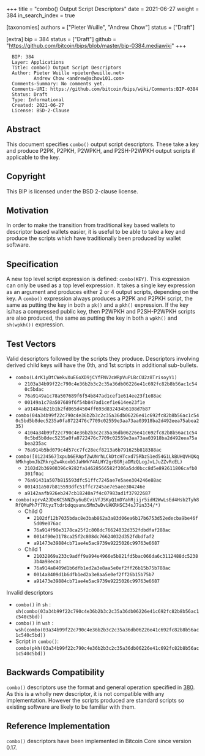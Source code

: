 +++
title = "combo() Output Script Descriptors"
date = 2021-06-27
weight = 384
in_search_index = true

[taxonomies]
authors = ["Pieter Wuille", "Andrew Chow"]
status = ["Draft"]

[extra]
bip = 384
status = ["Draft"]
github = "https://github.com/bitcoin/bips/blob/master/bip-0384.mediawiki"
+++

      BIP: 384
      Layer: Applications
      Title: combo() Output Script Descriptors
      Author: Pieter Wuille <pieter@wuille.net>
              Andrew Chow <andrew@achow101.com>
      Comments-Summary: No comments yet.
      Comments-URI: https://github.com/bitcoin/bips/wiki/Comments:BIP-0384
      Status: Draft
      Type: Informational
      Created: 2021-06-27
      License: BSD-2-Clause

## Abstract

This document specifies `combo()` output script descriptors. These take
a key and produce P2PK, P2PKH, P2WPKH, and P2SH-P2WPKH output scripts if
applicable to the key.

## Copyright

This BIP is licensed under the BSD 2-clause license.

## Motivation

In order to make the transition from traditional key based wallets to
descriptor based wallets easier, it is useful to be able to take a key
and produce the scripts which have traditionally been produced by wallet
software.

## Specification

A new top level script expression is defined: `combo(KEY)`. This
expression can only be used as a top level expression. It takes a single
key expression as an argument and produces either 2 or 4 output scripts,
depending on the key. A `combo()` expression always produces a P2PK and
P2PKH script, the same as putting the key in both a `pk()` and a `pkh()`
expression. If the key is/has a compressed public key, then P2WPKH and
P2SH-P2WPKH scripts are also produced, the same as putting the key in
both a `wpkh()` and `sh(wpkh())` expression.

## Test Vectors

Valid descriptors followed by the scripts they produce. Descriptors
involving derived child keys will have the 0th, and 1st scripts in
additional sub-bullets.

- `combo(L4rK1yDtCWekvXuE6oXD9jCYfFNV2cWRpVuPLBcCU2z8TrisoyY1)`
  - `2103a34b99f22c790c4e36b2b3c2c35a36db06226e41c692fc82b8b56ac1c540c5bdac`
  - `76a9149a1c78a507689f6f54b847ad1cef1e614ee23f1e88ac`
  - `00149a1c78a507689f6f54b847ad1cef1e614ee23f1e`
  - `a91484ab21b1b2fd065d4504ff693d832434b6108d7b87`
- `combo(04a34b99f22c790c4e36b2b3c2c35a36db06226e41c692fc82b8b56ac1c540c5bd5b8dec5235a0fa8722476c7709c02559e3aa73aa03918ba2d492eea75abea235)`
  - `4104a34b99f22c790c4e36b2b3c2c35a36db06226e41c692fc82b8b56ac1c540c5bd5b8dec5235a0fa8722476c7709c02559e3aa73aa03918ba2d492eea75abea235ac`
  - `76a914b5bd079c4d57cc7fc28ecf8213a6b791625b818388ac`
- `combo([01234567]xpub6ERApfZwUNrhLCkDtcHTcxd75RbzS1ed54G1LkBUHQVHQKqhMkhgbmJbZRkrgZw4koxb5JaHWkY4ALHY2grBGRjaDMzQLcgJvLJuZZvRcEL)`
  - `2102d2b36900396c9282fa14628566582f206a5dd0bcc8d5e892611806cafb0301f0ac`
  - `76a91431a507b815593dfc51ffc7245ae7e5aee304246e88ac`
  - `001431a507b815593dfc51ffc7245ae7e5aee304246e`
  - `a9142aafb926eb247cb18240a7f4c07983ad1f37922687`
- `combo(xprvA2JDeKCSNNZky6uBCviVfJSKyQ1mDYahRjijr5idH2WwLsEd4Hsb2Tyh8RfQMuPh7f7RtyzTtdrbdqqsunu5Mm3wDvUAKRHSC34sJ7in334/*)`
  - Child 0
    - `2102df12b7035bdac8e3bab862a3a83d06ea6b17b6753d52edecba9be46f5d09e076ac`
    - `76a914f90e3178ca25f2c808dc76624032d352fdbdfaf288ac`
    - `0014f90e3178ca25f2c808dc76624032d352fdbdfaf2`
    - `a91473e39884cb71ae4e5ac9739e9225026c99763e6687`
  - Child 1
    - `21032869a233c9adff9a994e4966e5b821fd5bac066da6c3112488dc52383b4a98ecac`
    - `76a914a8409d1b6dfb1ed2a3e8aa5e0ef2ff26b15b75b788ac`
    - `0014a8409d1b6dfb1ed2a3e8aa5e0ef2ff26b15b75b7`
    - `a91473e39884cb71ae4e5ac9739e9225026c99763e6687`

Invalid descriptors

- `combo()` in `sh` :
  `sh(combo(03a34b99f22c790c4e36b2b3c2c35a36db06226e41c692fc82b8b56ac1c540c5bd))`
- `combo()` in `wsh` :
  `wsh(combo(03a34b99f22c790c4e36b2b3c2c35a36db06226e41c692fc82b8b56ac1c540c5bd))`
- Script in `combo()`:
  `combo(pkh(03a34b99f22c790c4e36b2b3c2c35a36db06226e41c692fc82b8b56ac1c540c5bd))`

## Backwards Compatibility

`combo()` descriptors use the format and general operation specified in
[380](/380). As this is a wholly new
descriptor, it is not compatible with any implementation. However the
scripts produced are standard scripts so existing software are likely to
be familiar with them.

## Reference Implementation

`combo()` descriptors have been implemented in Bitcoin Core since
version 0.17.
